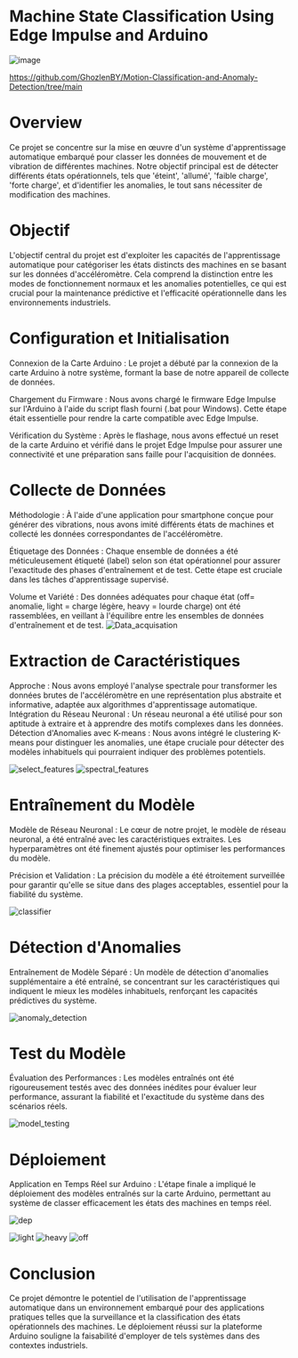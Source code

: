 # Machine State Classification Using Edge Impulse and Arduino
![image](https://github.com/GhozlenBY/Motion-Classification-and-Anomaly-Detection/assets/148441001/a4e00fb0-9d42-4b18-9aef-4475fb45ef5b)


https://github.com/GhozlenBY/Motion-Classification-and-Anomaly-Detection/tree/main

#  Overview

Ce projet se concentre sur la mise en œuvre d'un système d'apprentissage automatique embarqué pour classer les données de mouvement et de vibration de différentes machines. Notre objectif principal est de détecter différents états opérationnels, tels que 'éteint', 'allumé', 'faible charge', 'forte charge', et d'identifier les anomalies, le tout sans nécessiter de modification des machines.

#  Objectif
L'objectif central du projet est d'exploiter les capacités de l'apprentissage automatique pour catégoriser les états distincts des machines en se basant sur les données d'accéléromètre. Cela comprend la distinction entre les modes de fonctionnement normaux et les anomalies potentielles, ce qui est crucial pour la maintenance prédictive et l'efficacité opérationnelle dans les environnements industriels.

# Configuration et Initialisation

Connexion de la Carte Arduino : Le projet a débuté par la connexion de la carte Arduino à notre système, formant la base de notre appareil de collecte de données.

Chargement du Firmware : Nous avons chargé le firmware Edge Impulse sur l'Arduino à l'aide du script flash fourni (.bat pour Windows). Cette étape était essentielle pour rendre la carte compatible avec Edge Impulse.

Vérification du Système : Après le flashage, nous avons effectué un reset de la carte Arduino et vérifié dans le projet Edge Impulse pour assurer une connectivité et une préparation sans faille pour l'acquisition de données.

# Collecte de Données

Méthodologie : À l'aide d'une application pour smartphone conçue pour générer des vibrations, nous avons imité différents états de machines et collecté les données correspondantes de l'accéléromètre.

Étiquetage des Données : Chaque ensemble de données a été méticuleusement étiqueté (label) selon son état opérationnel pour assurer l'exactitude des phases d'entraînement et de test. Cette étape est cruciale dans les tâches d'apprentissage supervisé.

Volume et Variété : Des données adéquates pour chaque état (off= anomalie, light = charge légère, heavy = lourde charge) ont été rassemblées, en veillant à l'équilibre entre les ensembles de données d'entraînement et de test.
![Data_acquisation](https://github.com/GhozlenBY/Motion-Classification-and-Anomaly-Detection/assets/148441001/2dc3cbc8-45de-47f6-960f-1de9049814df)


# Extraction de Caractéristiques

Approche : Nous avons employé l'analyse spectrale pour transformer les données brutes de l'accéléromètre en une représentation plus abstraite et informative, adaptée aux algorithmes d'apprentissage automatique.
Intégration du Réseau Neuronal : Un réseau neuronal a été utilisé pour son aptitude à extraire et à apprendre des motifs complexes dans les données.
Détection d'Anomalies avec K-means : Nous avons intégré le clustering K-means pour distinguer les anomalies, une étape cruciale pour détecter des modèles inhabituels qui pourraient indiquer des problèmes potentiels.

![select_features](https://github.com/GhozlenBY/Motion-Classification-and-Anomaly-Detection/assets/148441001/ff2d46eb-4c5d-415d-96f5-753387e4815b)
![spectral_features](https://github.com/GhozlenBY/Motion-Classification-and-Anomaly-Detection/assets/148441001/f3ab5680-e596-4e09-940f-cbcdc58a3e26)


# Entraînement du Modèle

Modèle de Réseau Neuronal : Le cœur de notre projet, le modèle de réseau neuronal, a été entraîné avec les caractéristiques extraites. Les hyperparamètres ont été finement ajustés pour optimiser les performances du modèle.

Précision et Validation : La précision du modèle a été étroitement surveillée pour garantir qu'elle se situe dans des plages acceptables, essentiel pour la fiabilité du système.

![classifier](https://github.com/GhozlenBY/Motion-Classification-and-Anomaly-Detection/assets/148441001/cc12fbb6-6969-4aa9-aaae-a08d616a53a4)

# Détection d'Anomalies

Entraînement de Modèle Séparé : Un modèle de détection d'anomalies supplémentaire a été entraîné, se concentrant sur les caractéristiques qui indiquent le mieux les modèles inhabituels, renforçant les capacités prédictives du système.

![anomaly_detection](https://github.com/GhozlenBY/Motion-Classification-and-Anomaly-Detection/assets/148441001/97eda03c-2218-4037-8508-c8d307523018)

# Test du Modèle

Évaluation des Performances : Les modèles entraînés ont été rigoureusement testés avec des données inédites pour évaluer leur performance, assurant la fiabilité et l'exactitude du système dans des scénarios réels.

![model_testing](https://github.com/GhozlenBY/Motion-Classification-and-Anomaly-Detection/assets/148441001/814dfd29-374d-4332-92a3-0ba8d521c849)

# Déploiement

Application en Temps Réel sur Arduino : L'étape finale a impliqué le déploiement des modèles entraînés sur la carte Arduino, permettant au système de classer efficacement les états des machines en temps réel.

![dep](https://github.com/GhozlenBY/Motion-Classification-and-Anomaly-Detection/assets/148441001/27733114-1307-4adf-9b5e-06d08af1e018)

![light](https://github.com/GhozlenBY/Motion-Classification-and-Anomaly-Detection/assets/148441001/a4f26c71-d090-4621-bf54-566f1bc0d185)
![heavy](https://github.com/GhozlenBY/Motion-Classification-and-Anomaly-Detection/assets/148441001/1fdde810-342a-4f55-8bdc-de38bbdf608b)
![off](https://github.com/GhozlenBY/Motion-Classification-and-Anomaly-Detection/assets/148441001/b498845c-12f5-4451-9bd4-2b5699ccff34)


# Conclusion

Ce projet démontre le potentiel de l'utilisation de l'apprentissage automatique dans un environnement embarqué pour des applications pratiques telles que la surveillance et la classification des états opérationnels des machines. Le déploiement réussi sur la plateforme Arduino souligne la faisabilité d'employer de tels systèmes dans des contextes industriels.


